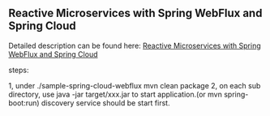 ## Reactive Microservices with Spring WebFlux and Spring Cloud

Detailed description can be found here: [Reactive Microservices with Spring WebFlux and Spring Cloud](https://piotrminkowski.wordpress.com/2018/05/04/reactive-microservices-with-spring-webflux-and-spring-cloud/) 

steps:

1, under ./sample-spring-cloud-webflux
    mvn clean package
2, on each sub directory, use java -jar target/xxx.jar to start application.(or mvn spring-boot:run)
    discovery service should be start first.